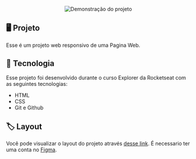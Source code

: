 <p align="center">
<img src="https://i.imgur.com/7TZeg8z.png" alt="Demonstração do projeto" widht="100%" />
</p>

## 🖥️ Projeto

Esse é um projeto web responsivo de uma Pagina Web.

## 🚀 Tecnologia

Esse projeto foi desenvolvido durante o curso Explorer da Rocketseat com as seguintes tecnologias:

- HTML
- CSS
- Git e Github

## 🏷️ Layout
Você pode visualizar o layout do projeto através [desse link](https://www.figma.com/file/eadHOYietSqqt8MsLBrxMj/Explorer---Projeto-01-(Copy)?type=design&node-id=0-1&t=vD6dTMnHO6WkGudd-0). É necessario ter uma conta no [Figma](https://www.figma.com/).
